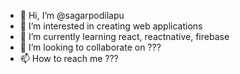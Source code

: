 - 👋 Hi, I’m @sagarpodilapu
- 👀 I’m interested in creating web applications
- 🌱 I’m currently learning react, reactnative, firebase
- 💞️ I’m looking to collaborate on ???
- 📫 How to reach me ???

<!---
sagarpodilapu/sagarpodilapu is a ✨ special ✨ repository because its `README.md` (this file) appears on your GitHub profile.
You can click the Preview link to take a look at your changes.
--->
